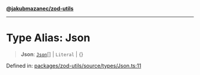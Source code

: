 [**@jakubmazanec/zod-utils**](../README.md)

---

# Type Alias: Json

> **Json**: [`Json`](Json.md)[] \| `Literal` \| \{\}

Defined in:
[packages/zod-utils/source/types/Json.ts:11](https://github.com/jakubmazanec/tools/blob/412167e80a7675933e43d5220a19d05130301e2d/packages/zod-utils/source/types/Json.ts#L11)
